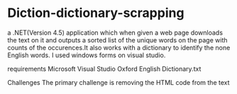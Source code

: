 # Diction-dictionary-scrapping
a .NET(Version 4.5) application which when given a web page downloads the text on it and outputs a 
sorted list of the unique words on the page with counts of the occurences.It also works with a dictionary to identify the none English words.
I used windows forms on visual studio.

requirements
Microsoft Visual Studio
Oxford English Dictionary.txt

Challenges
The primary challenge is removing the HTML code from the text
